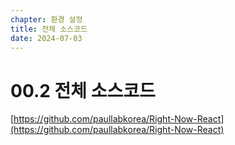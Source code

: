 ```yaml
---
chapter: 환경 설정
title: 전체 소스코드
date: 2024-07-03
---
```


# 00.2 전체 소스코드

[https://github.com/paullabkorea/Right-Now-React](https://github.com/paullabkorea/Right-Now-React)
